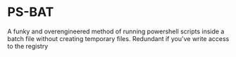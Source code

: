 # PS-BAT
A funky and overengineered method of running powershell scripts inside a batch file without creating temporary files. Redundant if you've write access to the registry
